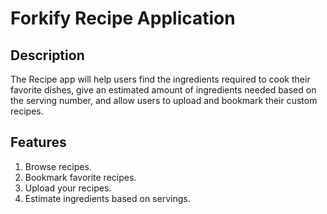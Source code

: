 # Forkify Recipe Application

## Description
The Recipe app will help users find the ingredients required to cook their favorite dishes, give an estimated amount of ingredients needed based on the serving number, and allow users to upload and bookmark their custom recipes.

## Features
1. Browse recipes.
2. Bookmark favorite recipes.
3. Upload your recipes.
4. Estimate ingredients based on servings.
